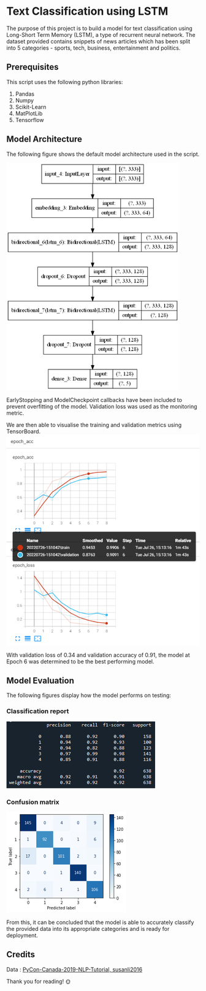 # Text Classification using LSTM

The purpose of this project is to build a model for text classification using Long-Short Term Memory (LSTM), a type of recurrent neural network. The dataset provided contains snippets of news articles which has been split into 5 categories - sports, tech, business, entertainment and politics.

## Prerequisites

This script uses the following python libraries:
1. Pandas
2. Numpy
3. Scikit-Learn
4. MatPlotLib
5. Tensorflow

## Model Architecture

The following figure shows the default model architecture used in the script.

<img src="static/model.png" width="450">

EarlyStopping and ModelCheckpoint callbacks have been included to prevent overfitting of the model. Validation loss was used as the monitoring metric.

We are then able to visualise the training and validation metrics using TensorBoard.
![TensorBoard](static/tensorboard.png)

With validation loss of 0.34 and validation accuracy of 0.91, the model at Epoch 6 was determined to be the best performing model.

## Model Evaluation

The following figures display how the model performs on testing:

### Classification report

![Classification report](static/classification_report.png)

### Confusion matrix

![Confusion matrix](static/confusion_matrix.png)

From this, it can be concluded that the model is able to accurately classify the provided data into its appropriate categories and is ready for deployment.

## Credits

Data : [PyCon-Canada-2019-NLP-Tutorial, susanli2016](https://github.com/susanli2016/PyCon-Canada-2019-NLP-Tutorial/blob/master/bbc-text.csv)

Thank you for reading! :sun_with_face:
 
